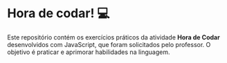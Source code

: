 # Hora de codar! 💻

Este repositório contém os exercícios práticos da atividade **Hora de Codar** desenvolvidos com JavaScript, que foram solicitados pelo professor. O objetivo é praticar e aprimorar habilidades na linguagem.

